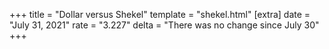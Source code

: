 +++
title = "Dollar versus Shekel"
template = "shekel.html"
[extra]
date = "July 31, 2021"
rate = "3.227"
delta = "There was no change since July 30"
+++
